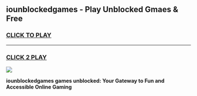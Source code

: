 
## iounblockedgames - Play Unblocked Gmaes & Free
<h3>
<a href="https://news.freeplayer.one?title=iounblockedgames&ref=23F">CLICK TO PLAY</a></h3>
<hr>

<h3>
<a href="https://news.freeplayer.one?title=iounblockedgames&ref=23F">CLICK 2 PLAY</a>
  
</h3>

<a href="https://news.freeplayer.one?title=iounblockedgames&ref=23F/"><img src="https://clearcache.store/games.png"></a>


**iounblockedgames games unblocked: Your Gateway to Fun and Accessible Online Gaming**
